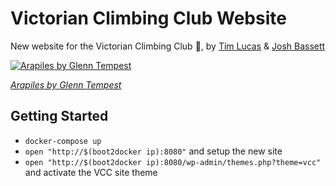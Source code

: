 # Victorian Climbing Club Website

New website for the Victorian Climbing Club :muscle:, by [Tim Lucas](https://github.com/toolmantim) & [Josh Bassett](https://github.com/nullobject)

[![Arapiles by Glenn Tempest](http://i.imgur.com/jynMzO8.jpg)](http://osp.com.au/?p=294)

*[Arapiles by Glenn Tempest](http://osp.com.au/?p=294)*

## Getting Started

* `docker-compose up`
* `open "http://$(boot2docker ip):8080"` and setup the new site
* `open "http://$(boot2docker ip):8080/wp-admin/themes.php?theme=vcc"` and activate the VCC site theme
